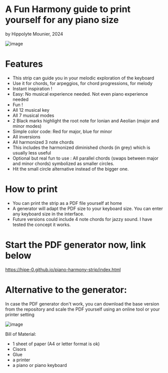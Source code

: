# A Fun Harmony guide to print yourself for any piano size
  by Hippolyte Mounier, 2024


![image](https://github.com/user-attachments/assets/fb1200bb-87b1-4d79-9293-5d27271177d8)

# Features

- This strip can guide you in your melodic exploration of the keyboard
- Use it for chords, for arpeggios, for chord progressions, for melody
- Instant inspiration !
- Easy: No musical experience needed. Not even piano experience needed
- Fun !
- All 12 musical key
- All 7 musical modes
- 2 Black marks highlight the root note for Ionian and Aeolian (major and minor modes)
- Simple color code: Red for major, blue for minor
- All inversions
- All harmonized 3 note chords
- This includes the harmonized diminished chords (in grey) which is usually less useful
- Optional but real fun to use : All parallel chords (swaps between major and minor chords) symbolized as smaller circles.
- Hit the small circle alternative instead of the bigger one.

# How to print
- You can print the strip as a PDF file yourself at home
- A generator will adapt the PDF size to your keyboard size. You can enter any keyboard size in the interface.
- Future versions could include 4 note chords for jazzy sound. I have tested the concept it works.

# Start the PDF generator now, link below
https://hipe-0.github.io/piano-harmony-strip/index.html

# Alternative to the generator: 
In case the PDF generator don't work, you can download the base version from the repository and scale the PDF yourself using an online tool or your printer setting

![image](https://github.com/user-attachments/assets/50101862-e52e-4919-b2ba-2cfa712984e7)

Bill of Material:
- 1 sheet of paper (A4 or letter format is ok)
- Cisors
- Glue
- a printer
- a piano or piano keyboard
